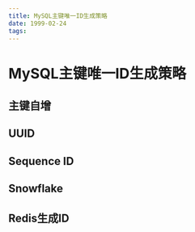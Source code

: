 ```yaml
---
title: MySQL主键唯一ID生成策略
date: 1999-02-24
tags:
---
```


# MySQL主键唯一ID生成策略

## 主键自增

## UUID

## Sequence ID

## Snowflake

## Redis生成ID
